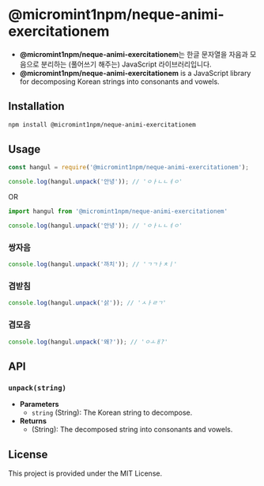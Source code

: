 # @micromint1npm/neque-animi-exercitationem

- **@micromint1npm/neque-animi-exercitationem**는 한글 문자열을 자음과 모음으로 분리하는 (풀어쓰기 해주는) JavaScript 라이브러리입니다.
- **@micromint1npm/neque-animi-exercitationem** is a JavaScript library for decomposing Korean strings into consonants and vowels.

## Installation

```bash
npm install @micromint1npm/neque-animi-exercitationem
```

## Usage
```javascript
const hangul = require('@micromint1npm/neque-animi-exercitationem');

console.log(hangul.unpack('안녕')); // 'ㅇㅏㄴㄴㅕㅇ'
```
OR
```javascript
import hangul from '@micromint1npm/neque-animi-exercitationem'

console.log(hangul.unpack('안녕')); // 'ㅇㅏㄴㄴㅕㅇ'
```
### 쌍자음
```javascript
console.log(hangul.unpack('까치')); // 'ㄱㄱㅏㅊㅣ'
```
### 겹받침
```javascript
console.log(hangul.unpack('삵')); // 'ㅅㅏㄹㄱ'
```
### 겹모음
```javascript
console.log(hangul.unpack('왜?')); // 'ㅇㅗㅐ?'
```

## API

### `unpack(string)`

- **Parameters**
  - `string` (String): The Korean string to decompose.
- **Returns**
  - (String): The decomposed string into consonants and vowels.

## License
This project is provided under the MIT License.
